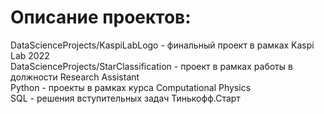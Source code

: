 # Описание проектов:
DataScienceProjects/KaspiLabLogo - финальный проект в рамках Kaspi Lab 2022 <br />
DataScienceProjects/StarClassification - проект в рамках работы в должности Research Assistant <br />
Python - проекты в рамках курса Computational Physics <br />
SQL - решения вступительных задач Тинькофф.Старт
